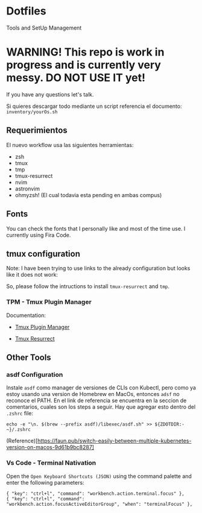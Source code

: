 # Dotfiles
Tools and SetUp Management

# WARNING! This repo is work in progress and is currently very messy. DO NOT USE IT yet!

If you have any questions let's talk. 

Si quieres descargar todo mediante un script referencia el documento: `inventory/yourOs.sh`
## Requerimientos

El nuevo workflow usa las siguientes herramientas:

- zsh
- tmux
 - tmp
 - tmux-resurrect
- nvim
 - astronvim
- ohmyzsh! (El cual todavia esta pending en ambas compus)

## Fonts

You can check the fonts that I personally like and most of the time use. I currently using Fira Code. 
## tmux configuration

Note: I have been trying to use links to the already configuration but looks like it does not work:

So, please follow the intructions to install `tmux-resurrect` and `tmp`.

### TPM - Tmux Plugin Manager

Documentation:

- [Tmux Plugin Manager](https://github.com/tmux-plugins/tpm)

- [Tmux Resurrect](https://github.com/tmux-plugins/tmux-resurrect)

## Other Tools

### asdf Configuration
Instale `asdf` como manager de versiones de CLIs con Kubectl, pero como ya estoy usando una version de Homebrew en MacOs, entonces `adsf` no reconoce el PATH. En el link de referencia se encuentra en la seccion de comentarios, cuales son los steps a seguir. Hay que agregar esto dentro del `.zshrc` file: 

```shell
echo -e "\n. $(brew --prefix asdf)/libexec/asdf.sh" >> ${ZDOTDIR:-~}/.zshrc

```
(Reference)[https://faun.pub/switch-easily-between-multiple-kubernetes-version-on-macos-9d61b9bc8287]

### Vs Code - Terminal Nativation 

Open the `Open Keyboard Shortcuts (JSON)` using the command palette and enter the following parameters:

```
{ "key": "ctrl+l", "command": "workbench.action.terminal.focus" },
{ "key": "ctrl+l", "command": "workbench.action.focusActiveEditorGroup", "when": "terminalFocus" },
```